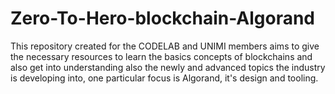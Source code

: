 # Zero-To-Hero-blockchain-Algorand
This repository created for the CODELAB and UNIMI members aims to give the necessary resources to learn the basics concepts of blockchains and also get into understanding also the newly and advanced topics the industry is developing into, one particular focus is Algorand, it's design and tooling.
